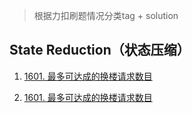 > 根据力扣刷题情况分类tag + solution




## State Reduction（状态压缩）
1. [1601. 最多可达成的换楼请求数目](jetbrains://clion/navigate/reference?project=pc-solution&path=leetcode/state_reduction/1601.md)


1. [1601. 最多可达成的换楼请求数目](jetbrains://clion/navigate/reference?project=pc-solution&path=leetcode/state_reduction/1601.md)